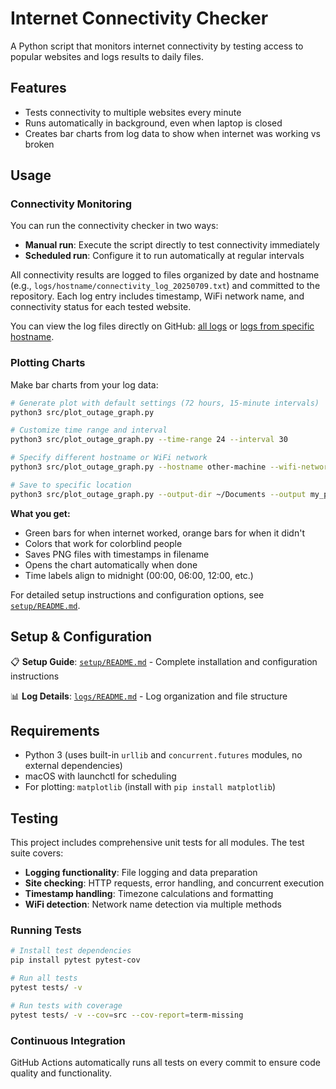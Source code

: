 # Internet Connectivity Checker

A Python script that monitors internet connectivity by testing access to popular websites and logs results to daily files.

## Features

- Tests connectivity to multiple websites every minute
- Runs automatically in background, even when laptop is closed
- Creates bar charts from log data to show when internet was working vs broken

## Usage

### Connectivity Monitoring

You can run the connectivity checker in two ways:

- **Manual run**: Execute the script directly to test connectivity immediately
- **Scheduled run**: Configure it to run automatically at regular intervals

All connectivity results are logged to files organized by date and hostname (e.g., `logs/hostname/connectivity_log_20250709.txt`) and committed to the repository. Each log entry includes timestamp, WiFi network name, and connectivity status for each tested website. 

You can view the log files directly on GitHub: [all logs](https://github.com/zhengziying78/xfinity-outage/tree/main/logs) or [logs from specific hostname](https://github.com/zhengziying78/xfinity-outage/tree/main/logs/Ziyings-MacBook-Pro.local).

### Plotting Charts

Make bar charts from your log data:

```bash
# Generate plot with default settings (72 hours, 15-minute intervals)
python3 src/plot_outage_graph.py

# Customize time range and interval
python3 src/plot_outage_graph.py --time-range 24 --interval 30

# Specify different hostname or WiFi network
python3 src/plot_outage_graph.py --hostname other-machine --wifi-network "MyWiFi"

# Save to specific location
python3 src/plot_outage_graph.py --output-dir ~/Documents --output my_plot.png
```

**What you get:**
- Green bars for when internet worked, orange bars for when it didn't
- Colors that work for colorblind people
- Saves PNG files with timestamps in filename
- Opens the chart automatically when done
- Time labels align to midnight (00:00, 06:00, 12:00, etc.)

For detailed setup instructions and configuration options, see [`setup/README.md`](setup/README.md).

## Setup & Configuration

📋 **Setup Guide**: [`setup/README.md`](setup/README.md) - Complete installation and configuration instructions

📊 **Log Details**: [`logs/README.md`](logs/README.md) - Log organization and file structure

## Requirements

- Python 3 (uses built-in `urllib` and `concurrent.futures` modules, no external dependencies)
- macOS with launchctl for scheduling
- For plotting: `matplotlib` (install with `pip install matplotlib`)

## Testing

This project includes comprehensive unit tests for all modules. The test suite covers:

- **Logging functionality**: File logging and data preparation
- **Site checking**: HTTP requests, error handling, and concurrent execution
- **Timestamp handling**: Timezone calculations and formatting
- **WiFi detection**: Network name detection via multiple methods

### Running Tests

```bash
# Install test dependencies
pip install pytest pytest-cov

# Run all tests
pytest tests/ -v

# Run tests with coverage
pytest tests/ -v --cov=src --cov-report=term-missing
```

### Continuous Integration

GitHub Actions automatically runs all tests on every commit to ensure code quality and functionality.
